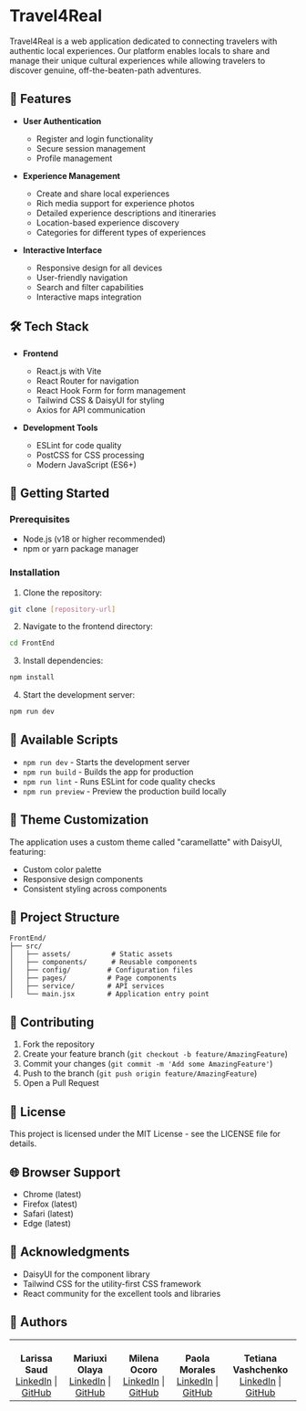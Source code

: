 # Travel4Real

Travel4Real is a web application dedicated to connecting travelers with authentic local experiences. Our platform enables locals to share and manage their unique cultural experiences while allowing travelers to discover genuine, off-the-beaten-path adventures.

## 🌟 Features

- **User Authentication**
  - Register and login functionality
  - Secure session management
  - Profile management

- **Experience Management**
  - Create and share local experiences
  - Rich media support for experience photos
  - Detailed experience descriptions and itineraries
  - Location-based experience discovery
  - Categories for different types of experiences

- **Interactive Interface**
  - Responsive design for all devices
  - User-friendly navigation
  - Search and filter capabilities
  - Interactive maps integration

## 🛠 Tech Stack

- **Frontend**
  - React.js with Vite
  - React Router for navigation
  - React Hook Form for form management
  - Tailwind CSS & DaisyUI for styling
  - Axios for API communication

- **Development Tools**
  - ESLint for code quality
  - PostCSS for CSS processing
  - Modern JavaScript (ES6+)

## 🚀 Getting Started

### Prerequisites

- Node.js (v18 or higher recommended)
- npm or yarn package manager

### Installation

1. Clone the repository:
```bash
git clone [repository-url]
```

2. Navigate to the frontend directory:
```bash
cd FrontEnd
```

3. Install dependencies:
```bash
npm install
```

4. Start the development server:
```bash
npm run dev
```

## 🔧 Available Scripts

- `npm run dev` - Starts the development server
- `npm run build` - Builds the app for production
- `npm run lint` - Runs ESLint for code quality checks
- `npm run preview` - Preview the production build locally

## 🎨 Theme Customization

The application uses a custom theme called "caramellatte" with DaisyUI, featuring:
- Custom color palette
- Responsive design components
- Consistent styling across components

## 📁 Project Structure

```
FrontEnd/
├── src/
│   ├── assets/          # Static assets
│   ├── components/      # Reusable components
│   ├── config/         # Configuration files
│   ├── pages/          # Page components
│   ├── service/        # API services
│   └── main.jsx        # Application entry point
```

## 🤝 Contributing

1. Fork the repository
2. Create your feature branch (`git checkout -b feature/AmazingFeature`)
3. Commit your changes (`git commit -m 'Add some AmazingFeature'`)
4. Push to the branch (`git push origin feature/AmazingFeature`)
5. Open a Pull Request

## 📝 License

This project is licensed under the MIT License - see the LICENSE file for details.

## 🌐 Browser Support

- Chrome (latest)
- Firefox (latest)
- Safari (latest)
- Edge (latest)


## 🙏 Acknowledgments

- DaisyUI for the component library
- Tailwind CSS for the utility-first CSS framework
- React community for the excellent tools and libraries


## 👥 Authors


<table style="border-collapse: collapse; border: none;">
  <tr>
  <td align="center" style="border: none;">
      <br><b> Larissa Saud </b>
      <br>
      <a href="https://www.linkedin.com/in/larissasaud/">LinkedIn</a> |
      <a href="https://github.com/saudlari")">GitHub</a>
    </td>
    <td align="center" style="border: none;">
      <br><b> Mariuxi Olaya </b>
      <br>
      <a href="https://www.linkedin.com/in/larissasaud/">LinkedIn</a> |
      <a href="https://github.com/saudlari/">GitHub</a>
    <td align="center" style="border: none;">
      <br><b>Milena Ocoro</b>
      <br>
      <a href="https://www.linkedin.com/in/mariabongoll">LinkedIn</a> |
      <a href="https://github.com/Femcom-Mari">GitHub</a>
    </td>
    <td align="center" style="border: none;">
      <br><b>Paola Morales</b>
      <br>
      <a href="https://www.linkedin.com/in/paola-morales-/"/>LinkedIn</a> |
      <a href="https://github.com/Marpro24">GitHub</a>
    </td>    </td>
      <td align="center" style="border: none;">
      <br><b>Tetiana Vashchenko </b>
      <br>
      <a href="https://www.linkedin.com/in/priscilaguillen/">LinkedIn</a> |
      <a href="https://github.com/pgoliv-code">GitHub</a>
    </td>
  </tr>
</table>
